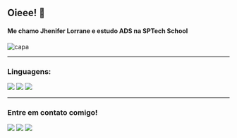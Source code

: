 ## Oieee! 👋
#### Me chamo Jhenifer Lorrane e estudo ADS na SPTech School
<div>
<img src="https://i.ibb.co/zSRbHWM/capa.png" alt="capa"/>
</div>

<hr>

### Linguagens:
<div>
<img src="https://img.shields.io/badge/html5-%23E34F26.svg?style=for-the-badge&logo=html5&logoColor=white">
<img src="https://img.shields.io/badge/css3-%231572B6.svg?style=for-the-badge&logo=css3&logoColor=white">
<img src="https://img.shields.io/badge/-JavaScript-000000?style=for-the-badge&logo=javascript">
<div>

<hr>

### Entre em contato comigo!
<div> 
<a href="https://www.linkedin.com/in/jheniferanacleto/" target="_blank"><img src="https://img.shields.io/badge/LinkedIn-0077B5?style=for-the-badge&logo=linkedin&logoColor=white"></a> 
<a href="https://www.instagram.com/jheniferlorrane.ofc/" target="_blank"><img src="https://img.shields.io/badge/Instagram-E4405F?style=for-the-badge&logo=instagram&logoColor=white"></a>
<a href="https://api.whatsapp.com/send?phone=5511945475813" target="_blank"><img src="https://img.shields.io/badge/WhatsApp-25D366?style=for-the-badge&logo=whatsapp&logoColor=white"></a>
</div>
